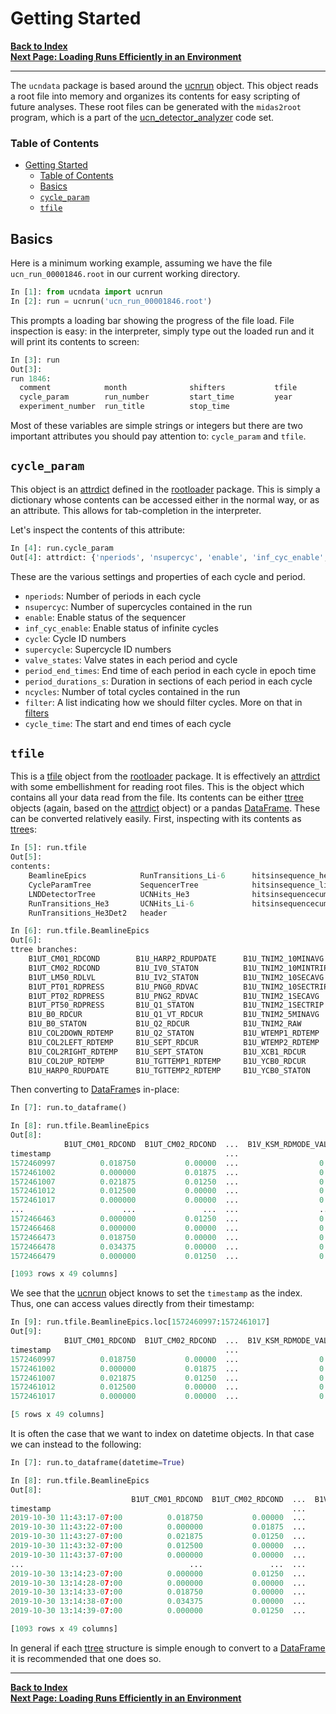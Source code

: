 # Getting Started

[**Back to Index**](index.md)\
[**Next Page: Loading Runs Efficiently in an Environment**](read.md)

---

The `ucndata` package is based around the [ucnrun] object. This object reads a root file into memory and organizes its contents for easy scripting of future analyses. These root files can be generated with the `midas2root` program, which is a part of the [ucn_detector_analyzer](https://github.com/ucn-triumf/ucn_detector_analyzer/tree/2024) code set.

### Table of Contents

- [Getting Started](#getting-started)
    - [Table of Contents](#table-of-contents)
  - [Basics](#basics)
  - [`cycle_param`](#cycle_param)
  - [`tfile`](#tfile)

## Basics

Here is a minimum working example, assuming we have the file `ucn_run_00001846.root` in our current working directory.

```python
In [1]: from ucndata import ucnrun
In [2]: run = ucnrun('ucn_run_00001846.root')
```

This prompts a loading bar showing the progress of the file load. File inspection is easy: in the interpreter, simply type out the loaded run and it will print its contents to screen:

```python
In [3]: run
Out[3]:
run 1846:
  comment            month              shifters           tfile
  cycle_param        run_number         start_time         year
  experiment_number  run_title          stop_time
```

Most of these variables are simple strings or integers but there are two important attributes you should pay attention to: `cycle_param` and `tfile`.

## `cycle_param`

This object is an [attrdict] defined in the [rootloader] package. This is simply a dictionary whose contents can be accessed either in the normal way, or as an attribute. This allows for tab-completion in the interpreter.

Let's inspect the contents of this attribute:

```python
In [4]: run.cycle_param
Out[4]: attrdict: {'nperiods', 'nsupercyc', 'enable', 'inf_cyc_enable', 'cycle', 'supercycle', 'valve_states', 'period_end_times', 'period_durations_s', 'ncycles', 'filter', 'cycle_times'}
```

These are the various settings and properties of each cycle and period.

* `nperiods`: Number of periods in each cycle
* `nsupercyc`: Number of supercycles contained in the run
* `enable`: Enable status of the sequencer
* `inf_cyc_enable`: Enable status of infinite cycles
* `cycle`: Cycle ID numbers
* `supercycle`: Supercycle ID numbers
* `valve_states`: Valve states in each period and cycle
* `period_end_times`: End time of each period in each cycle in epoch time
* `period_durations_s`: Duration in sections of each period in each cycle
* `ncycles`: Number of total cycles contained in the run
* `filter`: A list indicating how we should filter cycles. More on that in [filters](filters.md)
* `cycle_time`: The start and end times of each cycle

## `tfile`

This is a [tfile](https://github.com/ucn-triumf/rootloader/blob/main/docs/rootloader/tfile.md) object from the [rootloader] package. It is effectively an [attrdict] with some embellishment for reading root files. This is the object which contains all your data read from the file. Its contents can be either [ttree] objects (again, based on the [attrdict] object) or a pandas [DataFrame]. These can be converted relatively easily. First, inspecting with its contents as [ttree]s:

```python
In [5]: run.tfile
Out[5]:
contents:
    BeamlineEpics            RunTransitions_Li-6      hitsinsequence_he3
    CycleParamTree           SequencerTree            hitsinsequence_li6
    LNDDetectorTree          UCNHits_He3              hitsinsequencecumul_he3
    RunTransitions_He3       UCNHits_Li-6             hitsinsequencecumul_li6
    RunTransitions_He3Det2   header

In [6]: run.tfile.BeamlineEpics
Out[6]:
ttree branches:
    B1UT_CM01_RDCOND        B1U_HARP2_RDUPDATE      B1U_TNIM2_10MINAVG      B1U_YCB1_RDCUR
    B1UT_CM02_RDCOND        B1U_IV0_STATON          B1U_TNIM2_10MINTRIP     B1V_KICK_RDHICUR
    B1UT_LM50_RDLVL         B1U_IV2_STATON          B1U_TNIM2_10SECAVG      B1V_KSM_BONPRD
    B1UT_PT01_RDPRESS       B1U_PNG0_RDVAC          B1U_TNIM2_10SECTRIP     B1V_KSM_INSEQ
    B1UT_PT02_RDPRESS       B1U_PNG2_RDVAC          B1U_TNIM2_1SECAVG       B1V_KSM_PREDCUR
    B1UT_PT50_RDPRESS       B1U_Q1_STATON           B1U_TNIM2_1SECTRIP      B1V_KSM_RDBEAMOFF_VAL1
    B1U_B0_RDCUR            B1U_Q1_VT_RDCUR         B1U_TNIM2_5MINAVG       B1V_KSM_RDBEAMON_VAL1
    B1U_B0_STATON           B1U_Q2_RDCUR            B1U_TNIM2_RAW           B1V_KSM_RDFRCTN_VAL1
    B1U_COL2DOWN_RDTEMP     B1U_Q2_STATON           B1U_WTEMP1_RDTEMP       B1V_KSM_RDMODE_VAL1
    B1U_COL2LEFT_RDTEMP     B1U_SEPT_RDCUR          B1U_WTEMP2_RDTEMP       B1_FOIL_ADJCUR
    B1U_COL2RIGHT_RDTEMP    B1U_SEPT_STATON         B1U_XCB1_RDCUR          timestamp
    B1U_COL2UP_RDTEMP       B1U_TGTTEMP1_RDTEMP     B1U_YCB0_RDCUR
    B1U_HARP0_RDUPDATE      B1U_TGTTEMP2_RDTEMP     B1U_YCB0_STATON
```

Then converting to [DataFrame]s in-place:

```python
In [7]: run.to_dataframe()

In [8]: run.tfile.BeamlineEpics
Out[8]:
            B1UT_CM01_RDCOND  B1UT_CM02_RDCOND  ...  B1V_KSM_RDMODE_VAL1  B1_FOIL_ADJCUR
timestamp                                       ...
1572460997          0.018750           0.00000  ...                  0.0        0.000000
1572461002          0.000000           0.01875  ...                  0.0        2.151400
1572461007          0.021875           0.01250  ...                  0.0        2.151400
1572461012          0.012500           0.00000  ...                  0.0        2.151400
1572461017          0.000000           0.00000  ...                  0.0        2.151400
...                      ...               ...  ...                  ...             ...
1572466463          0.000000           0.01250  ...                  0.0       38.294899
1572466468          0.000000           0.00000  ...                  0.0       38.294899
1572466473          0.018750           0.00000  ...                  0.0       37.864700
1572466478          0.034375           0.00000  ...                  0.0       37.864700
1572466479          0.000000           0.01250  ...                  0.0       38.294899

[1093 rows x 49 columns]
```

We see that the [ucnrun] object knows to set the `timestamp` as the index. Thus, one can access values directly from their timestamp:

```python
In [9]: run.tfile.BeamlineEpics.loc[1572460997:1572461017]
Out[9]:
            B1UT_CM01_RDCOND  B1UT_CM02_RDCOND  ...  B1V_KSM_RDMODE_VAL1  B1_FOIL_ADJCUR
timestamp                                       ...
1572460997          0.018750           0.00000  ...                  0.0          0.0000
1572461002          0.000000           0.01875  ...                  0.0          2.1514
1572461007          0.021875           0.01250  ...                  0.0          2.1514
1572461012          0.012500           0.00000  ...                  0.0          2.1514
1572461017          0.000000           0.00000  ...                  0.0          2.1514

[5 rows x 49 columns]
```

It is often the case that we want to index on datetime objects. In that case we can instead to the following:

```python
In [7]: run.to_dataframe(datetime=True)

In [8]: run.tfile.BeamlineEpics
Out[8]:
                           B1UT_CM01_RDCOND  B1UT_CM02_RDCOND  ...  B1V_KSM_RDMODE_VAL1  B1_FOIL_ADJCUR
timestamp                                                      ...
2019-10-30 11:43:17-07:00          0.018750           0.00000  ...                  0.0        0.000000
2019-10-30 11:43:22-07:00          0.000000           0.01875  ...                  0.0        2.151400
2019-10-30 11:43:27-07:00          0.021875           0.01250  ...                  0.0        2.151400
2019-10-30 11:43:32-07:00          0.012500           0.00000  ...                  0.0        2.151400
2019-10-30 11:43:37-07:00          0.000000           0.00000  ...                  0.0        2.151400
...                                     ...               ...  ...                  ...             ...
2019-10-30 13:14:23-07:00          0.000000           0.01250  ...                  0.0       38.294899
2019-10-30 13:14:28-07:00          0.000000           0.00000  ...                  0.0       38.294899
2019-10-30 13:14:33-07:00          0.018750           0.00000  ...                  0.0       37.864700
2019-10-30 13:14:38-07:00          0.034375           0.00000  ...                  0.0       37.864700
2019-10-30 13:14:39-07:00          0.000000           0.01250  ...                  0.0       38.294899

[1093 rows x 49 columns]
```

In general if each [ttree] structure is simple enough to convert to a [DataFrame] it is recommended that one does so.

---

[**Back to Index**](index.md)\
[**Next Page: Loading Runs Efficiently in an Environment**](read.md)


[tfile]: #tfile
[DataFrame]: https://pandas.pydata.org/pandas-docs/stable/reference/api/pandas.DataFrame.html
[ttree]:https://github.com/ucn-triumf/rootloader/blob/main/docs/rootloader/ttree.md
[attrdict]:https://github.com/ucn-triumf/rootloader/blob/main/docs/rootloader/attrdict.md
[rootloader]: https://github.com/ucn-triumf/rootloader
[ucnrun]: ../docs/ucnrun.md
[ucncycle]: ../docs/ucncycle.md
[ucnperiod]: ../docs/ucnperiod.md
[applylist]: ../docs/applylist.md
[read]: ../docs/read.md
[merge]: ../docs/merge.md
